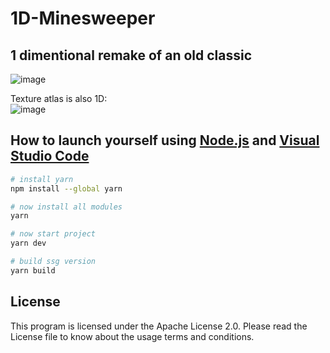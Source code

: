 # 1D-Minesweeper
## 1 dimentional remake of an old classic
![image](https://user-images.githubusercontent.com/82185066/197850099-bc2fe963-a41b-4ab0-867b-1529708c8efd.png)

Texture atlas is also 1D:  
![image](https://user-images.githubusercontent.com/82185066/197850339-6fef63d5-78a2-4dbb-a599-cef29248a9a2.png)

## How to launch yourself using [Node.js](https://nodejs.org/en/) and [Visual Studio Code](https://code.visualstudio.com/download)

```bash
# install yarn
npm install --global yarn

# now install all modules
yarn

# now start project
yarn dev

# build ssg version
yarn build
```

## License
This program is licensed under the Apache License 2.0. Please read the License file to know about the usage terms and conditions.
